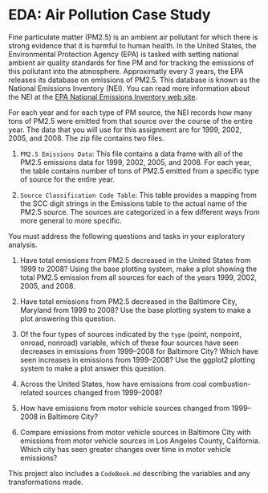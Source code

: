 # EDA: Air Pollution Case Study


Fine particulate matter (PM2.5) is an ambient air pollutant for which there is strong evidence that it is harmful to human health. In the United States, the Environmental Protection Agency (EPA) is tasked with setting national ambient air quality standards for fine PM and for tracking the emissions of this pollutant into the atmosphere. Approximatly every 3 years, the EPA releases its database on emissions of PM2.5. This database is known as the National Emissions Inventory (NEI). You can read more information about the NEI at the <a href="https://www.epa.gov/air-emissions-inventories" target="_blank">
EPA National Emissions Inventory web site</a>.

For each year and for each type of PM source, the NEI records how many tons of PM2.5 were emitted from that source over the course of the entire year. The data that you will use for this assignment are for 1999, 2002, 2005, and 2008. The zip file contains two files.

1) `PM2.5 Emissions Data`: This file contains a data frame with all of the PM2.5 emissions data for 1999, 2002, 2005, and 2008. For each year, the table contains number of tons of PM2.5 emitted from a specific type of source for the entire year. 

2) `Source Classification Code Table`: This table provides a mapping from the SCC digit strings in the Emissions table to the actual name of the PM2.5 source. The sources are categorized in a few different ways from more general to more specific.


You must address the following questions and tasks in your exploratory analysis. 

1) Have total emissions from PM2.5 decreased in the United States from 1999 to 2008? Using the base plotting system, make a plot showing the total PM2.5 emission from all sources for each of the years 1999, 2002, 2005, and 2008.
    
2) Have total emissions from PM2.5 decreased in the Baltimore City, Maryland from 1999 to 2008? Use the base plotting system to make a plot answering this question.
    
3) Of the four types of sources indicated by the `type` (point, nonpoint, onroad, nonroad) variable, which of these four sources have seen decreases in emissions from 1999–2008 for Baltimore City? Which have seen increases in emissions from 1999–2008? Use the ggplot2 plotting system to make a plot answer this question.
    
4) Across the United States, how have emissions from coal combustion-related sources changed from 1999–2008?

5) How have emissions from motor vehicle sources changed from 1999–2008 in Baltimore City?
    
6) Compare emissions from motor vehicle sources in Baltimore City with emissions from motor vehicle sources in Los Angeles County, California. Which city has seen greater changes over time in motor vehicle emissions?


This project also includes a `CodeBook.md` describing the variables and any transformations made. 
